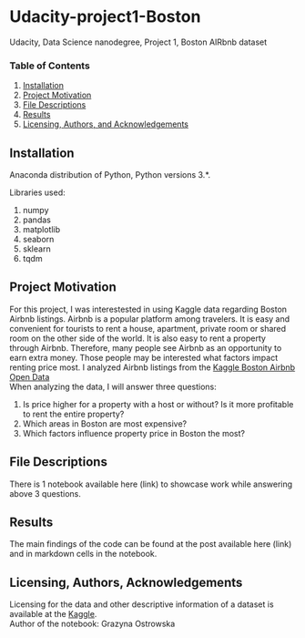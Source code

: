 # Udacity-project1-Boston
Udacity, Data Science nanodegree, Project 1, Boston AIRbnb dataset

### Table of Contents
1. [Installation](#installation)
2. [Project Motivation](#motivation)
3. [File Descriptions](#files)
4. [Results](#results)
5. [Licensing, Authors, and Acknowledgements](#licensing)

## Installation <a name="installation">
 
Anaconda distribution of Python, Python versions 3.*.

Libraries used:
1. numpy
2. pandas
3. matplotlib
4. seaborn
5. sklearn
6. tqdm

## Project Motivation <a name="motivation"></a>
For this project, I was interestested in using Kaggle data regarding Boston Airbnb listings.
Airbnb is a popular platform among travelers. It is easy and convenient for tourists to rent a house, apartment, private room or shared room on the other side of the world.
It is also easy to rent a property through Airbnb. Therefore, many people see Airbnb as an opportunity to earn extra money. Those people may be interested what factors impact renting price most.
I analyzed Airbnb listings from the [Kaggle Boston Airbnb Open Data](https://www.kaggle.com/datasets/airbnb/boston?resource=download&select=listings.csv)<br />
When analyzing the data, I will answer three questions:
1. Is price higher for a property with a host or without? Is it more profitable to rent the entire property?
2. Which areas in Boston are most expensive?
3. Which factors influence property price in Boston the most?

## File Descriptions <a name="files"></a>
There is 1 notebook available here (link) to showcase work while answering above 3 questions.

## Results <a name="results"></a>
The main findings of the code can be found at the post available here (link) and in markdown cells in the notebook.

## Licensing, Authors, Acknowledgements <a name="licensing"></a>
Licensing for the data and other descriptive information of a dataset is available at the [Kaggle](https://www.kaggle.com/datasets/airbnb/boston?resource=download&select=listings.csv).<br />
Author of the notebook: Grazyna Ostrowska
